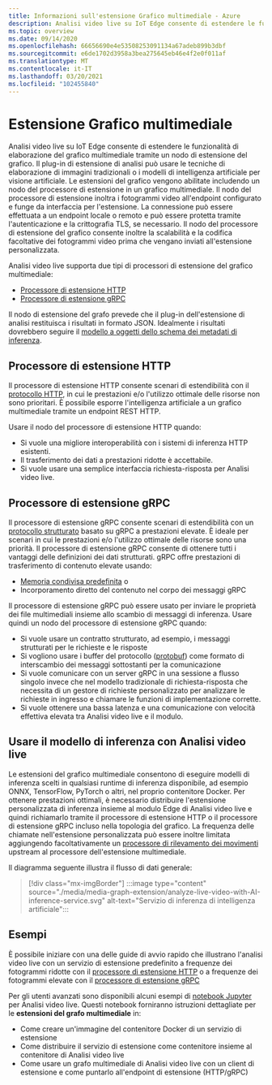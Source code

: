 ```yaml
---
title: Informazioni sull'estensione Grafico multimediale - Azure
description: Analisi video live su IoT Edge consente di estendere le funzionalità di elaborazione del grafico multimediale tramite un nodo di estensione del grafico.
ms.topic: overview
ms.date: 09/14/2020
ms.openlocfilehash: 66656690e4e53508253091134a67adeb899b3dbf
ms.sourcegitcommit: e6de1702d3958a3bea275645eb46e4f2e0f011af
ms.translationtype: MT
ms.contentlocale: it-IT
ms.lasthandoff: 03/20/2021
ms.locfileid: "102455840"
---
```

# <a name="media-graph-extension"></a>Estensione Grafico multimediale

Analisi video live su IoT Edge consente di estendere le funzionalità di elaborazione del grafico multimediale tramite un nodo di estensione del grafico. Il plug-in di estensione di analisi può usare le tecniche di elaborazione di immagini tradizionali o i modelli di intelligenza artificiale per visione artificiale. Le estensioni del grafico vengono abilitate includendo un nodo del processore di estensione in un grafico multimediale. Il nodo del processore di estensione inoltra i fotogrammi video all'endpoint configurato e funge da interfaccia per l'estensione. La connessione può essere effettuata a un endpoint locale o remoto e può essere protetta tramite l'autenticazione e la crittografia TLS, se necessario. Il nodo del processore di estensione del grafico consente inoltre la scalabilità e la codifica facoltative dei fotogrammi video prima che vengano inviati all'estensione personalizzata. 

Analisi video live supporta due tipi di processori di estensione del grafico multimediale:

* [Processore di estensione HTTP](media-graph-concept.md#http-extension-processor)
* [Processore di estensione gRPC](media-graph-concept.md#grpc-extension-processor)

Il nodo di estensione del grafo prevede che il plug-in dell'estensione di analisi restituisca i risultati in formato JSON. Idealmente i risultati dovrebbero seguire il [modello a oggetti dello schema dei metadati di inferenza](/azure/media-services/live-video-analytics-edge/inference-metadata-schema).

## <a name="http-extension-processor"></a>Processore di estensione HTTP

Il processore di estensione HTTP consente scenari di estendibilità con il [protocollo HTTP](/azure/media-services/live-video-analytics-edge/http-extension-protocol), in cui le prestazioni e/o l'utilizzo ottimale delle risorse non sono prioritari. È possibile esporre l'intelligenza artificiale a un grafico multimediale tramite un endpoint REST HTTP. 

Usare il nodo del processore di estensione HTTP quando:

* Si vuole una migliore interoperabilità con i sistemi di inferenza HTTP esistenti.
* Il trasferimento dei dati a prestazioni ridotte è accettabile.
* Si vuole usare una semplice interfaccia richiesta-risposta per Analisi video live.

## <a name="grpc-extension-processor"></a>Processore di estensione gRPC

Il processore di estensione gRPC consente scenari di estendibilità con un [protocollo strutturato](/azure/media-services/live-video-analytics-edge/grpc-extension-protocol) basato su gRPC a prestazioni elevate. È ideale per scenari in cui le prestazioni e/o l'utilizzo ottimale delle risorse sono una priorità. Il processore di estensione gRPC consente di ottenere tutti i vantaggi delle definizioni dei dati strutturati. gRPC offre prestazioni di trasferimento di contenuto elevate usando:

* [Memoria condivisa predefinita](https://en.wikipedia.org/wiki/Shared_memory) o 
* Incorporamento diretto del contenuto nel corpo dei messaggi gRPC 

Il processore di estensione gRPC può essere usato per inviare le proprietà dei file multimediali insieme allo scambio di messaggi di inferenza.
Usare quindi un nodo del processore di estensione gRPC quando:

* Si vuole usare un contratto strutturato, ad esempio, i messaggi strutturati per le richieste e le risposte
* Si vogliono usare i buffer del protocollo ([protobuf](https://developers.google.com/protocol-buffers)) come formato di interscambio dei messaggi sottostanti per la comunicazione
* Si vuole comunicare con un server gRPC in una sessione a flusso singolo invece che nel modello tradizionale di richiesta-risposta che necessita di un gestore di richieste personalizzato per analizzare le richieste in ingresso e chiamare le funzioni di implementazione corrette. 
* Si vuole ottenere una bassa latenza e una comunicazione con velocità effettiva elevata tra Analisi video live e il modulo.

## <a name="use-your-inferencing-model-with-live-video-analytics"></a>Usare il modello di inferenza con Analisi video live

Le estensioni del grafico multimediale consentono di eseguire modelli di inferenza scelti in qualsiasi runtime di inferenza disponibile, ad esempio ONNX, TensorFlow, PyTorch o altri, nel proprio contenitore Docker. Per ottenere prestazioni ottimali, è necessario distribuire l'estensione personalizzata di inferenza insieme al modulo Edge di Analisi video live e quindi richiamarlo tramite il processore di estensione HTTP o il processore di estensione gRPC incluso nella topologia del grafico. La frequenza delle chiamate nell'estensione personalizzata può essere inoltre limitata aggiungendo facoltativamente un [processore di rilevamento dei movimenti](media-graph-concept.md#motion-detection-processor) upstream al processore dell'estensione multimediale.

Il diagramma seguente illustra il flusso di dati generale:

> [!div class="mx-imgBorder"]
> :::image type="content" source="./media/media-graph-extension/analyze-live-video-with-AI-inference-service.svg" alt-text="Servizio di inferenza di intelligenza artificiale":::

## <a name="samples"></a>Esempi

È possibile iniziare con una delle guide di avvio rapido che illustrano l'analisi video live con un servizio di estensione predefinito a frequenze dei fotogrammi ridotte con il [processore di estensione HTTP](/azure/media-services/live-video-analytics-edge/use-your-model-quickstart?pivots=programming-language-csharp) o a frequenze dei fotogrammi elevate con il [processore di estensione gRPC](/azure/media-services/live-video-analytics-edge/analyze-live-video-use-your-grpc-model-quickstart?pivots=programming-language-csharp)

Per gli utenti avanzati sono disponibili alcuni esempi di [notebook Jupyter](https://github.com/Azure/live-video-analytics/blob/master/utilities/video-analysis/notebooks/readme.md) per Analisi video live. Questi notebook forniranno istruzioni dettagliate per le **estensioni del grafo multimediale** in:

* Come creare un'immagine del contenitore Docker di un servizio di estensione
* Come distribuire il servizio di estensione come contenitore insieme al contenitore di Analisi video live
* Come usare un grafo multimediale di Analisi video live con un client di estensione e come puntarlo all'endpoint di estensione (HTTP/gRPC)
